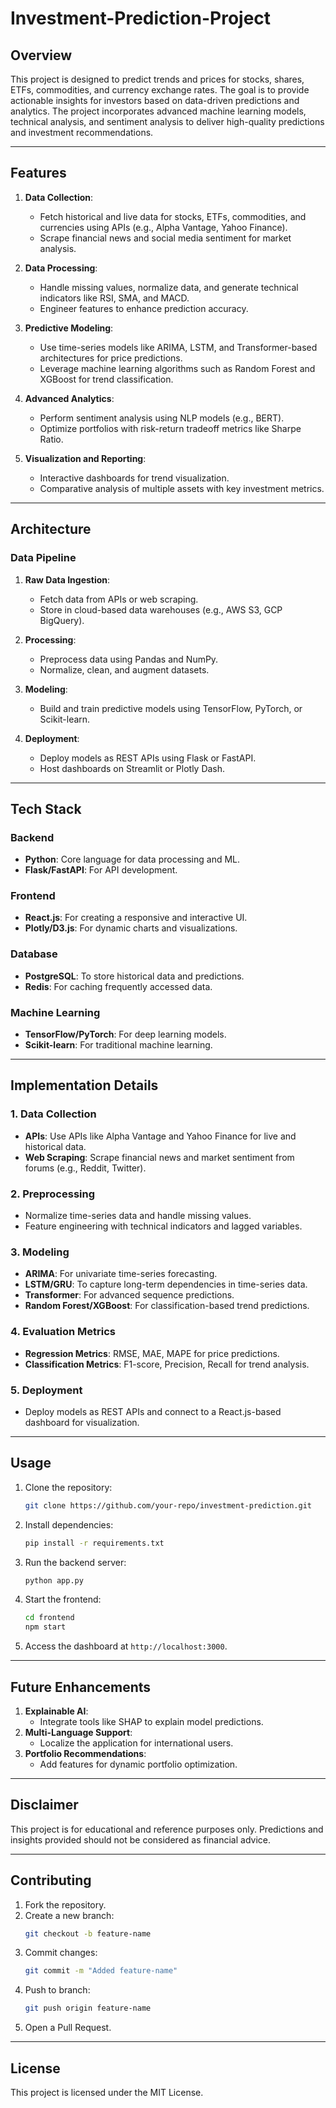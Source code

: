 # Investment-Prediction-Project

## Overview
This project is designed to predict trends and prices for stocks, shares, ETFs, commodities, and currency exchange rates. The goal is to provide actionable insights for investors based on data-driven predictions and analytics. The project incorporates advanced machine learning models, technical analysis, and sentiment analysis to deliver high-quality predictions and investment recommendations.

---

## Features

1. **Data Collection**:
   - Fetch historical and live data for stocks, ETFs, commodities, and currencies using APIs (e.g., Alpha Vantage, Yahoo Finance).
   - Scrape financial news and social media sentiment for market analysis.

2. **Data Processing**:
   - Handle missing values, normalize data, and generate technical indicators like RSI, SMA, and MACD.
   - Engineer features to enhance prediction accuracy.

3. **Predictive Modeling**:
   - Use time-series models like ARIMA, LSTM, and Transformer-based architectures for price predictions.
   - Leverage machine learning algorithms such as Random Forest and XGBoost for trend classification.

4. **Advanced Analytics**:
   - Perform sentiment analysis using NLP models (e.g., BERT).
   - Optimize portfolios with risk-return tradeoff metrics like Sharpe Ratio.

5. **Visualization and Reporting**:
   - Interactive dashboards for trend visualization.
   - Comparative analysis of multiple assets with key investment metrics.

---

## Architecture

### Data Pipeline
1. **Raw Data Ingestion**:
   - Fetch data from APIs or web scraping.
   - Store in cloud-based data warehouses (e.g., AWS S3, GCP BigQuery).

2. **Processing**:
   - Preprocess data using Pandas and NumPy.
   - Normalize, clean, and augment datasets.

3. **Modeling**:
   - Build and train predictive models using TensorFlow, PyTorch, or Scikit-learn.

4. **Deployment**:
   - Deploy models as REST APIs using Flask or FastAPI.
   - Host dashboards on Streamlit or Plotly Dash.

---

## Tech Stack

### Backend
- **Python**: Core language for data processing and ML.
- **Flask/FastAPI**: For API development.

### Frontend
- **React.js**: For creating a responsive and interactive UI.
- **Plotly/D3.js**: For dynamic charts and visualizations.

### Database
- **PostgreSQL**: To store historical data and predictions.
- **Redis**: For caching frequently accessed data.

### Machine Learning
- **TensorFlow/PyTorch**: For deep learning models.
- **Scikit-learn**: For traditional machine learning.

---

## Implementation Details

### 1. Data Collection
- **APIs**: Use APIs like Alpha Vantage and Yahoo Finance for live and historical data.
- **Web Scraping**: Scrape financial news and market sentiment from forums (e.g., Reddit, Twitter).

### 2. Preprocessing
- Normalize time-series data and handle missing values.
- Feature engineering with technical indicators and lagged variables.

### 3. Modeling
- **ARIMA**: For univariate time-series forecasting.
- **LSTM/GRU**: To capture long-term dependencies in time-series data.
- **Transformer**: For advanced sequence predictions.
- **Random Forest/XGBoost**: For classification-based trend predictions.

### 4. Evaluation Metrics
- **Regression Metrics**: RMSE, MAE, MAPE for price predictions.
- **Classification Metrics**: F1-score, Precision, Recall for trend analysis.

### 5. Deployment
- Deploy models as REST APIs and connect to a React.js-based dashboard for visualization.

---

## Usage

1. Clone the repository:
   ```bash
   git clone https://github.com/your-repo/investment-prediction.git
   ```

2. Install dependencies:
   ```bash
   pip install -r requirements.txt
   ```

3. Run the backend server:
   ```bash
   python app.py
   ```

4. Start the frontend:
   ```bash
   cd frontend
   npm start
   ```

5. Access the dashboard at `http://localhost:3000`.

---

## Future Enhancements

1. **Explainable AI**:
   - Integrate tools like SHAP to explain model predictions.
2. **Multi-Language Support**:
   - Localize the application for international users.
3. **Portfolio Recommendations**:
   - Add features for dynamic portfolio optimization.

---

## Disclaimer
This project is for educational and reference purposes only. Predictions and insights provided should not be considered as financial advice.

---

## Contributing
1. Fork the repository.
2. Create a new branch:
   ```bash
   git checkout -b feature-name
   ```
3. Commit changes:
   ```bash
   git commit -m "Added feature-name"
   ```
4. Push to branch:
   ```bash
   git push origin feature-name
   ```
5. Open a Pull Request.

---

## License
This project is licensed under the MIT License.